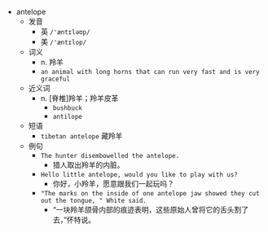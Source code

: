 - antelope
  - 发音
    - 英 `/'æntɪləʊp/`
    - 美 `/'æntɪlop/`
  - 词义
    - n. 羚羊
    - `an animal with long horns that can run very fast and is very graceful`
  - 近义词
    - n. [脊椎]羚羊；羚羊皮革
      - `bushbuck`
      - `antilope`
  - 短语
    - `tibetan antelope` 藏羚羊 
  - 例句
    - `The hunter disembowelled the antelope.`
      - 猎人取出羚羊的内脏。
    - `Hello little antelope, would you like to play with us?`
      - 你好，小羚羊，愿意跟我们一起玩吗？
    - `"The marks on the inside of one antelope jaw showed they cut out the tongue, " White said.`
      - “一块羚羊颌骨内部的痕迹表明，这些原始人曾将它的舌头割了去，”怀特说。


